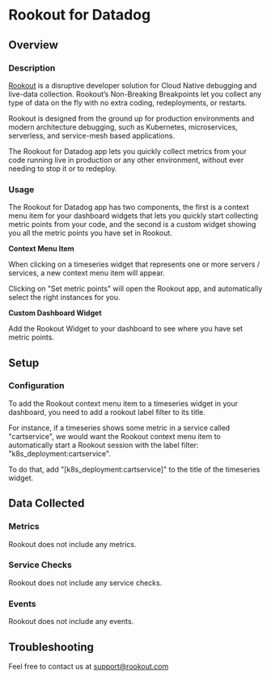 # Rookout for Datadog

## Overview

### Description

[Rookout][1] is a disruptive developer solution for Cloud Native debugging and live-data collection. Rookout’s Non-Breaking Breakpoints let you collect any type of data on the fly with no extra coding, redeployments, or restarts.

Rookout is designed from the ground up for production environments and modern architecture debugging, such as Kubernetes, microservices, serverless, and service-mesh based applications.

The Rookout for Datadog app lets you quickly collect metrics from your code running live in production or any other environment, without ever needing to stop it or to redeploy.

### Usage

The Rookout for Datadog app has two components, the first is a context menu item for your dashboard widgets that lets you quickly start collecting metric points from your code, and the second is a custom widget showing you all the metric points you have set in Rookout.

**Context Menu Item**

When clicking on a timeseries widget that represents one or more servers / services, a new context menu item will appear. 

Clicking on "Set metric points" will open the Rookout app, and automatically select the right instances for you.

**Custom Dashboard Widget**

Add the Rookout Widget to your dashboard to see where you have set metric points.

## Setup

### Configuration

To add the Rookout context menu item to a timeseries widget in your dashboard, you need to add a rookout label filter to its title.

For instance, if a timeseries shows some metric in a service called "cartservice", we would want the Rookout context menu item to automatically start a Rookout session with the label filter: "k8s_deployment:cartservice".

To do that, add "\[k8s_deployment:cartservice\]" to the title of the timeseries widget.

## Data Collected

### Metrics

Rookout does not include any metrics.

### Service Checks

Rookout does not include any service checks.

### Events

Rookout does not include any events.

## Troubleshooting

Feel free to contact us at [support@rookout.com][2]

[1]: https://rookout.com
[2]: mailto:support@rookout.com

